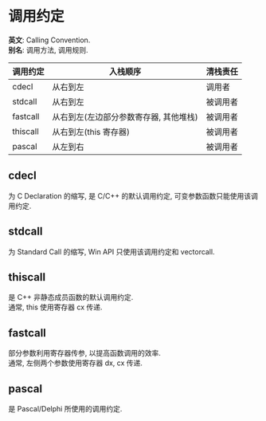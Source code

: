 # 调用约定

**英文**:  Calling Convention.  
**别名**: 调用方法, 调用规则.  

| 调用约定 | 入栈顺序                               | 清栈责任 |
| -------- | -------------------------------------- | -------- |
| cdecl    | 从右到左                               | 调用者   |
| stdcall  | 从右到左                               | 被调用者 |
| fastcall | 从右到左(左边部分参数寄存器, 其他堆栈) | 被调用者 |
| thiscall | 从右到左(this 寄存器)                  | 被调用者 |
| pascal   | 从左到右                               | 被调用者 |

## cdecl

为 C Declaration 的缩写, 是 C/C++ 的默认调用约定, 可变参数函数只能使用该调用约定.  

## stdcall

为 Standard Call 的缩写, Win API 只使用该调用约定和 vectorcall.  

## thiscall

是 C++ 非静态成员函数的默认调用约定.  
通常, this 使用寄存器 cx 传递.  

## fastcall

部分参数利用寄存器传参, 以提高函数调用的效率.  
通常, 左侧两个参数使用寄存器 dx, cx 传递.  

## pascal

是 Pascal/Delphi 所使用的调用约定.  
